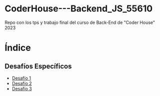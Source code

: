 # CoderHouse---Backend_JS_55610
Repo con los tps y trabajo final del curso de Back-End de "Coder House" 2023


# Índice

## Desafíos Específicos
- [Desafío 1](https://github.com/leoroan/CoderHouse---Backend_JS_55610/tree/desafios/Desafios/D1)
- [Desafío 2](https://github.com/leoroan/CoderHouse---Backend_JS_55610/tree/desafios/Desafios/D2)
- [Desafío 3](https://github.com/leoroan/CoderHouse---Backend_JS_55610/tree/desafios/Desafios/D3)
